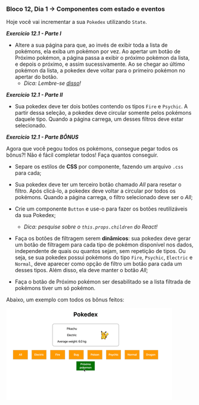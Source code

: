 ### Bloco 12, Dia 1 -> Componentes com estado e eventos

Hoje você vai incrementar a sua `Pokedex` utilizando `State`.

_**Exercício 12.1 - Parte I**_

 - Altere a sua página para que, ao invés de exibir toda a lista de pokémons, ela exiba um pokémon por vez. Ao apertar um botão de Próximo pokémon, a página passa a exibir o próximo pokémon da lista, e depois o próximo, e assim sucessivamente. Ao se chegar ao último pokémon da lista, a pokedex deve voltar para o primeiro pokémon no apertar do botão. 
     - _Dica: Lembre-se [disso][link]!_

_**Exercício 12.1 - Parte II**_

 - Sua pokedex deve ter dois botões contendo os tipos `Fire` e `Psychic`. A partir dessa seleção, a pokedex deve circular somente pelos pokémons daquele tipo. Quando a página carrega, um desses filtros deve estar selecionado.

_**Exercício 12.1 - Parte BÔNUS**_

Agora que você pegou todos os pokémons, consegue pegar todos os bônus?! Não é fácil completar todos! Faça quantos conseguir.

 - Separe os estilos de **CSS** por componente, fazendo um arquivo `.css` para cada;

 - Sua pokedex deve ter um terceiro botão chamado _All_ para resetar o filtro. Após clicá-lo, a pokedex deve voltar a circular por todos os pokémons. Quando a página carrega, o filtro selecionado deve ser o _All_;

 - Crie um componente `Button` e use-o para fazer os botões reutilizáveis da sua Pokedex;
     - _Dica: pesquise sobre o `this.props.children` do React!_

 - Faça os botões de filtragem serem **dinâmicos**: sua pokedex deve gerar um botão de filtragem para cada tipo de pokémon disponível nos dados, independente de quais ou quantos sejam, sem repetição de tipos. Ou seja, se sua pokedex possui pokémons do tipo `Fire`, `Psychic`, `Electric` e `Normal`, deve aparecer como opção de filtro um botão para cada um desses tipos. Além disso, ela deve manter o botão _All_;

 - Faça o botão de Próximo pokémon ser desabilitado se a lista filtrada de pokémons tiver um só pokémon.

Abaixo, um exemplo com todos os bônus feitos:

![Pokedex finalizada](./pokedex.gif)

[link]: https://pt-br.reactjs.org/docs/state-and-lifecycle.html#state-updates-may-be-asynchronous
